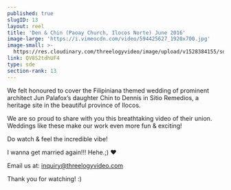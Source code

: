 ```yaml
---
published: true
slugID: 13
layout: reel
title: 'Den & Chin (Paoay Church, Ilocos Norte) June 2016'
image-large: 'https://i.vimeocdn.com/video/594425627_1920x700.jpg'
image-small: >-
  https://res.cloudinary.com/threelogyvideo/image/upload/v1528384155/sde/Den_a.jpg
link: QV8S2tdhUF4
type: sde
section-rank: 13
---
```

We felt honoured to cover the Filipiniana themed wedding of prominent architect Jun Palafox’s daughter Chin to Dennis in Sitio Remedios, a heritage site in the beautiful province of Ilocos.

We are so proud to share with you this breathtaking video of their union. Weddings like these make our work even more fun & exciting!

Do watch & feel the incredible vibe!

I wanna get married again!!! Hehe.;) ❤

Email us at: inquiry@threelogyvideo.com

Thank you for watching! :)
